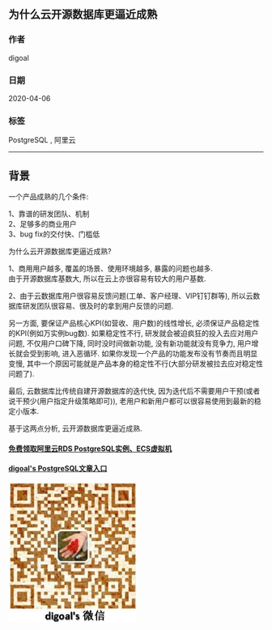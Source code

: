 ## 为什么云开源数据库更逼近成熟  
  
### 作者  
digoal  
  
### 日期  
2020-04-06  
  
### 标签  
PostgreSQL , 阿里云  
  
----  
  
## 背景  
一个产品成熟的几个条件:  
  
1、靠谱的研发团队、机制  
2、足够多的商业用户  
3、bug fix的交付快、门槛低  
  
为什么云开源数据库更逼近成熟?  
  
1、商用用户越多, 覆盖的场景、使用环境越多, 暴露的问题也越多.   
由于开源数据库基数大, 所以在云上亦很容易有较大的用户基数.   
  
2、由于云数据库用户很容易反馈问题(工单、客户经理、VIP钉钉群等), 所以云数据库研发团队很容易、很及时的拿到用户反馈的问题.  
  
另一方面, 要保证产品核心KPI(如营收、用户数)的线性增长, 必须保证产品稳定性的KPI(例如万实例bug数). 如果稳定性不行, 研发就会被迫疯狂的投入去应对用户问题, 不仅用户口碑下降, 同时没时间做新功能, 没有新功能就没有竞争力, 用户增长就会受到影响, 进入恶循环. 如果你发现一个产品的功能发布没有节奏而且明显变慢, 其中一个原因可能就是产品本身的稳定性不行(大部分研发被拉去应对稳定性问题了).   
    
最后, 云数据库比传统自建开源数据库的迭代快, 因为迭代后不需要用户干预(或者说干预少(用户指定升级策略即可)), 老用户和新用户都可以很容易使用到最新的稳定小版本.   
  
基于这两点分析, 云开源数据库更逼近成熟.   
   
    
  
#### [免费领取阿里云RDS PostgreSQL实例、ECS虚拟机](https://www.aliyun.com/database/postgresqlactivity "57258f76c37864c6e6d23383d05714ea")
  
  
#### [digoal's PostgreSQL文章入口](https://github.com/digoal/blog/blob/master/README.md "22709685feb7cab07d30f30387f0a9ae")
  
  
![digoal's weixin](../pic/digoal_weixin.jpg "f7ad92eeba24523fd47a6e1a0e691b59")
  
